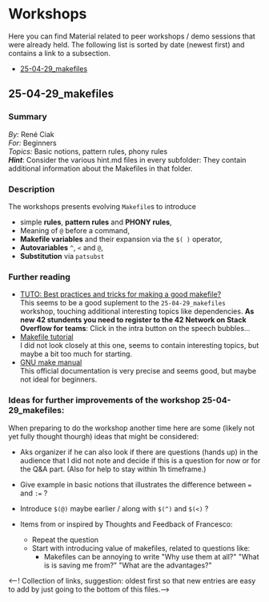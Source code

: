 # Workshops

Here you can find Material related to peer workshops / demo sessions
that were already held. The following list is sorted by date (newest first)
and contains a link to a subsection.

* [25-04-29_makefiles][1]

## 25-04-29_makefiles

### Summary

*By:* René Ciak  
*For:* Beginners  
*Topics:* Basic notions, pattern rules, phony rules  
***Hint***: Consider the various hint.md files in every subfolder:
  They contain additional information about the Makefiles in that folder.

### Description

The workshops presents evolving `Makefile`s to introduce

* simple **rules**, **pattern rules** and **PHONY rules**,
* Meaning of `@` before a command,
* **Makefile variables** and their expansion via the `$( )` operator,
* **Autovariables** `^`, `<` and `@`,
* **Substitution** via `patsubst`

### Further reading

* [TUTO: Best practices and tricks for making a good makefile?](https://stackoverflowteams.com/c/42network/questions/1604)  
  This seems to be a good suplement to the `25-04-29_makefiles` workshop,
  touching additional interesting topics like dependencies.
  **As new 42 stundents you need to register to the 42 Network on 
  Stack Overflow for teams**: Click in the intra button on the speech bubbles...
* [Makefile tutorial](https://makefiletutorial.com)  
  I did not look closely at this one, seems to contain interesting topics,
  but maybe a bit too much for starting.
* [GNU make manual](https://www.gnu.org/software/make/manual/html_node/index.html)  
  This official documentation is very precise and seems good,
  but maybe not ideal for beginners.

### Ideas for further improvements of the workshop 25-04-29_makefiles:

When preparing to do the workshop another time here are some
(likely not yet fully thought thourgh) ideas that might be considered:

* Aks organizer if he can also look if there are questions (hands up) 
  in the audience that I did not note and decide if this is a question for 
  now or for the Q&A part. (Also for help to stay within 1h timeframe.)

* Give example in basic notions that illustrates the difference between `=` 
  and `:=` ?

* Introduce `$(@)` maybe earlier / along with `$(^)` and `$(<)` ?

* Items from or inspired by Thoughts and Feedback of Francesco:
  * Repeat the question
  * Start with introducing value of makefiles, related to questions like:
    * Makefiles can be annoying to write 
      "Why use them at all?"
        "What is is saving me from?"
        "What are the advantages?"

<--! Collection of links, suggestion: oldest first so that new entries are easy to add by just going to the bottom of this files.-->

[1]: https://github.com/rciak/Hitchhiker-s-guide-to-42-vienna/tree/main/workshops#25-04-29_makefiles

